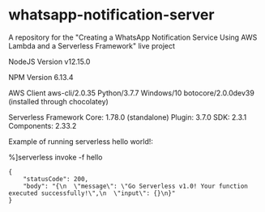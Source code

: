 # whatsapp-notification-server
A repository for the "Creating a WhatsApp Notification Service Using AWS Lambda and a Serverless Framework" live project

NodeJS Version
v12.15.0

NPM Version
6.13.4

AWS Client
aws-cli/2.0.35 Python/3.7.7 Windows/10 botocore/2.0.0dev39
(installed through chocolatey)

Serverless
Framework Core: 1.78.0 (standalone)
Plugin: 3.7.0
SDK: 2.3.1
Components: 2.33.2

Example of running serverless hello world!:

%]serverless invoke -f hello

```
{
    "statusCode": 200,
    "body": "{\n  \"message\": \"Go Serverless v1.0! Your function executed successfully!\",\n  \"input\": {}\n}"
}
```
